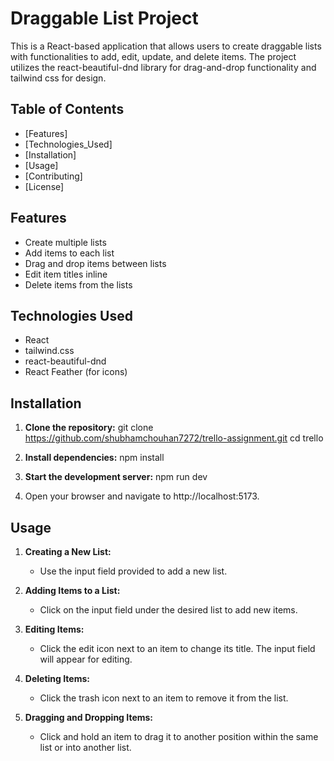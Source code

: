 # Draggable List Project

This is a React-based application that allows users to create draggable lists with functionalities to add, edit, update, and delete items. The project utilizes the react-beautiful-dnd library for drag-and-drop functionality and tailwind css for design.

## Table of Contents

- [Features]
- [Technologies_Used]
- [Installation]
- [Usage]
- [Contributing]
- [License]

## Features

- Create multiple lists
- Add items to each list
- Drag and drop items between lists
- Edit item titles inline
- Delete items from the lists

## Technologies Used

- React
- tailwind.css
- react-beautiful-dnd
- React Feather (for icons)

## Installation

1. **Clone the repository:**
   git clone https://github.com/shubhamchouhan7272/trello-assignment.git
   cd trello

2. **Install dependencies:**
   npm install

3. **Start the development server:**
   npm run dev

4. Open your browser and navigate to http://localhost:5173.

## Usage

1. **Creating a New List:**

   - Use the input field provided to add a new list.

2. **Adding Items to a List:**

   - Click on the input field under the desired list to add new items.

3. **Editing Items:**

   - Click the edit icon next to an item to change its title. The input field will appear for editing.

4. **Deleting Items:**

   - Click the trash icon next to an item to remove it from the list.

5. **Dragging and Dropping Items:**
   - Click and hold an item to drag it to another position within the same list or into another list.
